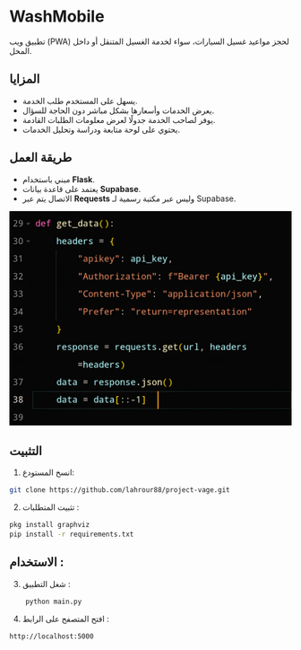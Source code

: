 # WashMobile

تطبيق ويب (PWA) لحجز مواعيد غسيل السيارات، سواء لخدمة الغسيل المتنقل أو داخل المحل.  

## المزايا
- يسهل على المستخدم طلب الخدمة.  
- يعرض الخدمات وأسعارها بشكل مباشر دون الحاجة للسؤال.  
- يوفر لصاحب الخدمة جدولًا لعرض معلومات الطلبات القادمة.  
- يحتوي على لوحة متابعة ودراسة وتحليل الخدمات.  

## طريقة العمل
- مبني باستخدام **Flask**.  
- يعتمد على قاعدة بيانات **Supabase**.  
- الاتصال يتم عبر **Requests** وليس عبر مكتبة رسمية لـ Supabase.  

![واجهة التطبيق](static/images/code.jpg)  

## التثبيت
1. انسخ المستودع:  
```bash
git clone https://github.com/lahrour88/project-vage.git
```
2. تثبيت المتطلبات :
```bash
pkg install graphviz
pip install -r requirements.txt
```
## الاستخدام :
3. شغل التطبيق :
```bash
    python main.py
```
4. افتح المتصفح على الرابط :
```bash
http://localhost:5000
```
